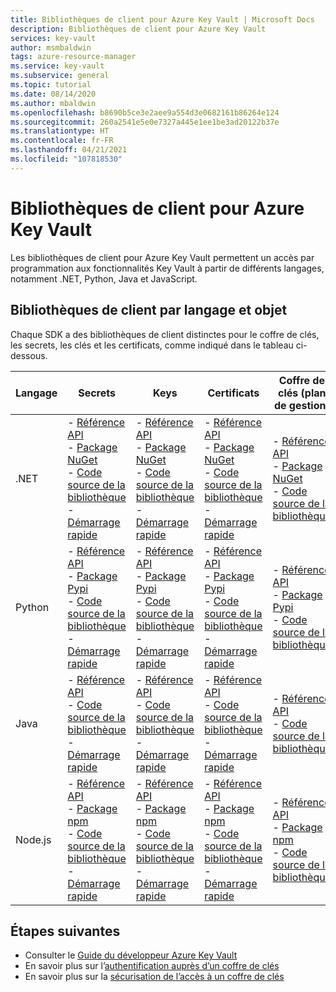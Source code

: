 ```yaml
---
title: Bibliothèques de client pour Azure Key Vault | Microsoft Docs
description: Bibliothèques de client pour Azure Key Vault
services: key-vault
author: msmbaldwin
tags: azure-resource-manager
ms.service: key-vault
ms.subservice: general
ms.topic: tutorial
ms.date: 08/14/2020
ms.author: mbaldwin
ms.openlocfilehash: b8690b5ce3e2aee9a554d3e0682161b86264e124
ms.sourcegitcommit: 260a2541e5e0e7327a445e1ee1be3ad20122b37e
ms.translationtype: HT
ms.contentlocale: fr-FR
ms.lasthandoff: 04/21/2021
ms.locfileid: "107818530"
---
```

# <a name="client-libraries-for-azure-key-vault"></a>Bibliothèques de client pour Azure Key Vault

Les bibliothèques de client pour Azure Key Vault permettent un accès par programmation aux fonctionnalités Key Vault à partir de différents langages, notamment .NET, Python, Java et JavaScript.

## <a name="client-libraries-per-language-and-object"></a>Bibliothèques de client par langage et objet

Chaque SDK a des bibliothèques de client distinctes pour le coffre de clés, les secrets, les clés et les certificats, comme indiqué dans le tableau ci-dessous.

| Langage | Secrets | Keys | Certificats | Coffre de clés (plan de gestion) |
|--|--|--|--|--|
| .NET | - [Référence API](/dotnet/api/azure.security.keyvault.secrets)<br>- [Package NuGet](https://www.nuget.org/packages/Azure.Security.KeyVault.Secrets/)<br>- [Code source de la bibliothèque](https://github.com/Azure/azure-sdk-for-net/tree/master/sdk/keyvault/Azure.Security.KeyVault.Secrets)<br>- [Démarrage rapide](../secrets/quick-create-net.md) | - [Référence API](/dotnet/api/azure.security.keyvault.keys)<br>- [Package NuGet](https://www.nuget.org/packages/Azure.Security.KeyVault.Keys/)<br>- [Code source de la bibliothèque](https://github.com/Azure/azure-sdk-for-net/tree/master/sdk/keyvault/Azure.Security.KeyVault.Keys)<br>- [Démarrage rapide](../keys/quick-create-net.md) | - [Référence API](/dotnet/api/azure.security.keyvault.certificates)<br>- [Package NuGet](https://www.nuget.org/packages/Azure.Security.KeyVault.Certificates/)<br>- [Code source de la bibliothèque](https://github.com/Azure/azure-sdk-for-net/tree/master/sdk/keyvault/Azure.Security.KeyVault.Certificates)<br>- [Démarrage rapide](../certificates/quick-create-net.md) | - [Référence API](/dotnet/api/microsoft.azure.management.keyvault)<br>- [Package NuGet](https://www.nuget.org/packages/Microsoft.Azure.Management.KeyVault/)<br> - [Code source de la bibliothèque](https://github.com/Azure/azure-sdk-for-net/tree/master/sdk/keyvault/Microsoft.Azure.Management.KeyVault)|
| Python| - [Référence API](/python/api/overview/azure/keyvault-secrets-readme)<br>- [Package Pypi](https://pypi.org/project/azure-keyvault-secrets/)<br>- [Code source de la bibliothèque](https://github.com/Azure/azure-sdk-for-python/tree/master/sdk/keyvault/azure-keyvault-secrets)<br>- [Démarrage rapide](../secrets/quick-create-python.md) |- [Référence API](/python/api/overview/azure/keyvault-keys-readme)<br>- [Package Pypi](https://pypi.org/project/azure-keyvault-keys/)<br>- [Code source de la bibliothèque](https://github.com/Azure/azure-sdk-for-python/tree/master/sdk/keyvault/azure-keyvault-keys)<br>- [Démarrage rapide](../keys/quick-create-python.md) | - [Référence API](/python/api/overview/azure/keyvault-certificates-readme)<br>- [Package Pypi](https://pypi.org/project/azure-keyvault-certificates/)<br>- [Code source de la bibliothèque](https://github.com/Azure/azure-sdk-for-python/tree/master/sdk/keyvault/azure-keyvault-certificates)<br>- [Démarrage rapide](../certificates/quick-create-python.md) | - [Référence API](/python/api/azure-mgmt-keyvault/azure.mgmt.keyvault)<br> - [Package Pypi](https://pypi.org/project/azure-mgmt-keyvault/)<br> - [Code source de la bibliothèque](https://github.com/Azure/azure-sdk-for-python/tree/master/sdk/keyvault/azure-mgmt-keyvault)|
| Java | - [Référence API](https://azuresdkdocs.blob.core.windows.net/$web/java/azure-security-keyvault-secrets/4.2.0/index.html)<br>- [Code source de la bibliothèque](https://github.com/Azure/azure-sdk-for-java/tree/master/sdk/keyvault/azure-security-keyvault-secrets)<br>- [Démarrage rapide](../secrets/quick-create-java.md) |- [Référence API](https://azuresdkdocs.blob.core.windows.net/$web/java/azure-security-keyvault-keys/4.2.0/index.html)<br>- [Code source de la bibliothèque](https://github.com/Azure/azure-sdk-for-java/tree/master/sdk/keyvault/azure-security-keyvault-keys)<br>- [Démarrage rapide](../keys/quick-create-java.md) | - [Référence API](https://azuresdkdocs.blob.core.windows.net/$web/java/azure-security-keyvault-certificates/4.1.0/index.html)<br>- [Code source de la bibliothèque](https://github.com/Azure/azure-sdk-for-java/tree/master/sdk/keyvault/azure-security-keyvault-certificates)<br>- [Démarrage rapide](../certificates/quick-create-java.md) |- [Référence API](/java/api/com.microsoft.azure.management.keyvault)<br>- [Code source de la bibliothèque](https://github.com/Azure/azure-sdk-for-java/tree/master/sdk/keyvault/mgmt-v2016_10_01)|
| Node.js | - [Référence API](/javascript/api/@azure/keyvault-secrets/)<br>- [Package npm](https://www.npmjs.com/package/@azure/keyvault-secrets)<br>- [Code source de la bibliothèque](https://github.com/Azure/azure-sdk-for-js/tree/master/sdk/keyvault/keyvault-secrets)<br>- [Démarrage rapide](../secrets/quick-create-node.md) |- [Référence API](/javascript/api/@azure/keyvault-keys/)<br>- [Package npm](https://www.npmjs.com/package/@azure/keyvault-keys)<br>- [Code source de la bibliothèque](https://github.com/Azure/azure-sdk-for-js/tree/master/sdk/keyvault/keyvault-keys)<br>- [Démarrage rapide](../keys/quick-create-node.md)| - [Référence API](/javascript/api/@azure/keyvault-certificates/)<br>- [Package npm](https://www.npmjs.com/package/@azure/keyvault-certificates)<br>- [Code source de la bibliothèque](https://github.com/Azure/azure-sdk-for-js/tree/master/sdk/keyvault/keyvault-certificates)<br>- [Démarrage rapide](../certificates/quick-create-node.md) |  - [Référence API](/javascript/api/@azure/arm-keyvault/)<br>- [Package npm](https://www.npmjs.com/package/@azure/arm-keyvault)<br>- [Code source de la bibliothèque](https://github.com/Azure/azure-sdk-for-js/tree/master/sdk/keyvault/arm-keyvault)

## <a name="next-steps"></a>Étapes suivantes

- Consulter le [Guide du développeur Azure Key Vault](developers-guide.md)
- En savoir plus sur l’[authentification auprès d’un coffre de clés](authentication.md)
- En savoir plus sur la [sécurisation de l’accès à un coffre de clés](security-features.md)
